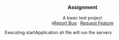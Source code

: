 <div align="center">


  <h3 align="center">Assignment</h3>

  <p align="center">
    A basic test project
    <br />
    s<a href="https://github.com/hajer-bouani/elyadataFbPageScrap/issues">Report Bug</a>
    ·
    <a href="https://github.com/hajer-bouani/elyadataFbPageScrap/issues">Request Feature</a>
  </p>
</div>

Executing startApplication.sh file will run the servers
